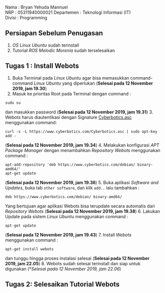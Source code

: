 Nama : Bryan Yehuda Mannuel       
NRP : 05311940000021
Departemen : Teknologi Informasi (IT)       
Divisi : Programming

## Persiapan Sebelum Penugasan
1. _OS Linux Ubuntu_ sudah terinstall 
2. Tutorial _ROS Melodic Morenia_ sudah terselesaikan

## Tugas 1 : Install Webots
 
1. Buka Terminal pada _Linux Ubuntu_ agar bisa memasukkan command-command _Linux Ubuntu_ yang diperlukan
(**Selesai pada 12 November 2019, jam 19.30**)
2. Masuk ke prioritas Root pada Terminal dengan command :
```
sudo su
```
dan masukkan password
(**Selesai pada 12 November 2019, jam 19.31**)
3. Webots harus diautentikasi dengan Signature [Cyberbotics.asc](https://www.cyberbotics.com/Cyberbotics.asc) menggunakan command:
```
curl -s -L https://www.cyberbotics.com/Cyberbotics.asc | sudo apt-key add -
```
(**Selesai pada 12 November 2019, jam 19.34**)
4. Melakukan konfigurasi _APT Package Manager_ dengan menambahkan _Repository Webots_ menggunakan command :
```
apt-add-repository 'deb https://www.cyberbotics.com/debian/ binary-amd64/'
apt-get update
```
(**Selesai pada 12 November 2019, jam 19.36**)
5. Buka aplikasi _Software and Updates_, buka tab `other software`, dan klik `add..` lalu tambahkan : 
```
deb https://www.cyberbotics.com/debian/ binary-amd64/
```
Yang bertujuan agar aplikasi Webots bisa terupdate secara automatis dari _Repository Webots_
(**Selesai pada 12 November 2019, jam 19.38**)
6. Lakukan Update pada sistem _Linux Ubuntu_ menggunakan command :
```
apt-get update
```
(**Selesai pada 12 November 2019, jam 19.43**)
7. Install _Webots_ menggunakan command :
```
apt-get install webots
```
dan tunggu hingga proses instalasi selesai
(**Selesai pada 12 November 2019, jam 22.05**)
8. Webots sudah selesai terinstall dan siap untuk digunakan
(**Selesai pada 12 November 2019, jam 22.06*)


## Tugas 2: Selesaikan Tutorial Webots
